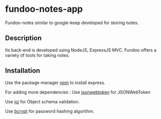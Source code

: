 # fundoo-notes-app
Fundoo-notes similar to google-keep developed for storing notes.

## Description
 Its back-end is developed using NodeJS, ExpressJS MVC. Fundoo offers a variety of tools for taking notes.

## Installation

Use the package manager [npm](https://www.npmjs.com/package/express) to install express.

For adding more dependencies :
Use [jsonwebtoken](https://github.com/auth0/node-jsonwebtoken#readme) for JSONWebToken

Use [joi](https://www.npmjs.com/search?q=joi) for Object schema validation.

Use [bcrypt](https://www.npmjs.com/search?q=bcrypt) for password hashing algorithm.